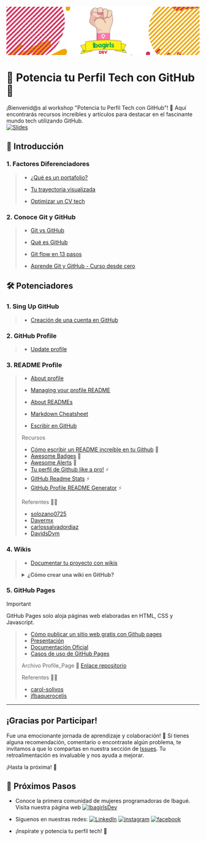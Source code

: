 ![Banner](https://github.com/avilanac/potencia-tu-perfil-tech-con-github/blob/main/img/banner_IbagirlsDev.jpeg)

# 🚀 Potencia tu Perfil Tech con GitHub 🌟

¡Bienvenid@s al workshop "Potencia tu Perfil Tech con GitHub"! 🚀 Aquí encontrarás recursos increíbles y artículos para destacar en el fascinante mundo tech utilizando GitHub.  
[![Slides](https://img.shields.io/badge/Slides-%E2%9C%8A-purple?style=flat-square)](https://www.canva.com/design/DAF8CGRxyoE/Y2IZhxddyJ9zd7hK4WM1tw/view?utm_content=DAF8CGRxyoE&utm_campaign=designshare&utm_medium=link&utm_source=editor)


## 📑 Introducción

### 1. Factores Diferenciadores
> - [¿Qué es un portafolio?](https://econsultoria.net/blog/que-es-un-portafolio-para-que-sirve-beneficios-de-tenerlo/)
>
> - [Tu trayectoria visualizada](https://www.linkedin.com/pulse/la-importancia-de-un-portafolio-profesional-tu-trayectoria-visualizada-usyzc/?trk=public_post&originalSubdomain=es)
>
> - [Optimizar un CV tech](https://talently.tech/blog/optimizar-un-cv-tech/)

### 2. Conoce Git y GitHub 
    
> - [Git vs GitHub](https://www.freecodecamp.org/espanol/news/git-vs-github-what-is-version-control-and-how-does-it-work/)
>   
> - [Qué es GitHub](https://platzi.com/blog/que-es-github-como-funciona/)
>   
> - [Git flow en 13 pasos](https://www.pragma.com.co/academia/lecciones/aprende-gif-flow-en-13-pasos)
>
> - [Aprende Git y GitHub - Curso desde cero](https://www.freecodecamp.org/espanol/news/aprende-git-y-github-curso-desde-cero/)

## 🛠 Potenciadores

### 1. Sing Up GitHub
> - [Creación de una cuenta en GitHub](https://docs.github.com/es/get-started/start-your-journey/creating-an-account-on-github)

### 2. GitHub Profile
> - [Update profile](https://docs.github.com/es/account-and-profile/setting-up-and-managing-your-github-profile/customizing-your-profile/personalizing-your-profile#adding-a-bio-to-your-profile)

### 3. README Profile
> - [About profile](https://docs.github.com/es/account-and-profile/setting-up-and-managing-your-github-profile/customizing-your-profile/about-your-profile)
>
> - [Managing your profile README](https://docs.github.com/en/account-and-profile/setting-up-and-managing-your-github-profile/customizing-your-profile/managing-your-profile-readme)
>
> - [About READMEs](https://docs.github.com/es/repositories/managing-your-repositorys-settings-and-features/customizing-your-repository/about-readmes)
>
> - [Markdown Cheatsheet](https://github.com/adam-p/markdown-here/wiki/Markdown-Cheatsheet)
>
> - [Escribir en GitHub](https://docs.github.com/es/get-started/writing-on-github)
>
> Recursos
> - [Cómo escribir un README increíble en tu Github](https://www.aluracursos.com/blog/como-escribir-un-readme-increible-en-tu-github) 🌟
> - [Awesome Badges](https://github.com/Envoy-VC/awesome-badges) 🌟
> - [Awesome Alerts](https://github.com/orgs/community/discussions/16925) 🌟
> - [Tu perfil de Github like a pro!](https://medium.com/@dan.avila7/tu-perfil-de-github-like-a-pro-8436f90caf61) ⚡
> - [GitHub Readme Stats](https://github.com/anuraghazra/github-readme-stats?tab=readme-ov-file#github-readme-stats) ⚡
> - [GitHub Profile README Generator](https://rahuldkjain.github.io/gh-profile-readme-generator/) ⚡
> 
> Referentes 👨‍💻
> - [solozano0725](https://github.com/solozano0725)
> - [Davermx](https://github.com/Davermx)
> - [carlossalvadordiaz](https://github.com/carlossalvadordiaz)
> - [DavidsDvm](https://github.com/DavidsDvm/DavidsDvm)

### 4. Wikis
> - [Documentar tu proyecto con wikis](https://docs.github.com/es/communities/documenting-your-project-with-wikis)
> 
> <details>
>     <summary><strong>¿Cómo crear una wiki en GitHub?</strong></summary>
>
>     Aquí está la respuesta a la pregunta sobre cómo crear una wiki en GitHub:
>
>     1. Crea un Repositorio:
>        - Inicia sesión en tu cuenta de GitHub.
>        - Ve a la página principal de GitHub (https://github.com/).
>        - Haz clic en el botón "New" para crear un nuevo repositorio.
>     2. Configura el Repositorio:
>        - Asigna un nombre al repositorio.
>        - Opcionalmente, puedes agregar una descripción y seleccionar la visibilidad del repositorio (público o privado).
>        - No inicialices el repositorio con un archivo README, ya que la wiki generará su propia página de inicio.
>     3. Crea el Repositorio:
>        - Haz clic en el botón "Create repository" para crear el nuevo repositorio.
>     4. Activa la Wiki:
>        - Una vez creado el repositorio, ve a la pestaña "Settings" (Configuración) en la parte superior.
>        - Desplázate hacia abajo hasta la sección "Features" (Características).
>        - Habilita la opción "Wikis" para activar la funcionalidad de la wiki.
>     5. Accede a la Wiki:
>        - Ahora, en la pestaña principal del repositorio, deberías ver una pestaña llamada "Wiki". Haz clic en ella.
>     6. Edita la Página de Inicio:
>        - Al acceder a la wiki, verás una página de inicio predeterminada. Puedes hacer clic en "Create the first page" para comenzar a editar o crear nuevas páginas.
>     7. Escribe Contenido:
>        - Utiliza el formato Markdown para escribir y dar formato a tu contenido en la wiki. GitHub utiliza el formato Markdown para las wikis, que es fácil de aprender.
>     8. Guarda Cambios:
>        Después de escribir el contenido, asegúrate de guardar los cambios. Puedes hacerlo directamente en la interfaz de edición de GitHub.
> </details>

### 5. GitHub Pages
> [!IMPORTANT]  
> GitHub Pages solo aloja páginas web elaboradas en HTML, CSS y Javascript.

> - [Cómo publicar un sitio web gratis con Github pages](https://www.youtube.com/watch?v=sLTNgxxSBR4&t=196s)
> - [Presentación](https://pages.github.com/)
> - [Documentación Oficial](https://docs.github.com/es/pages)
> - [Casos de uso de GitHub Pages](https://github.com/cristinafsanz/github-pages)
>
> Archivo Profile_Page
>📁 [Enlace repositorio]()
> 
> Referentes 👨‍💻
> - [carol-solivos](https://github.com/carol-solivos/carol-solivos.github.io?tab=readme-ov-file)
> - [jfbaquerocelis](https://github.com/jfbaquerocelis/jfbaquerocelis.github.io?tab=readme-ov-file)

---
## ¡Gracias por Participar! 
Fue una emocionante jornada de aprendizaje y colaboración! 🎉
Si tienes alguna recomendación, comentario o encontraste algún problema, te invitamos a que lo compartas en nuestra sección de [Issues](https://github.com/avilanac/potencia-tu-perfil-tech-con-github/issues). Tu retroalimentación es invaluable y nos ayuda a mejorar.

¡Hasta la próxima! 👋


## 🚀 Próximos Pasos
- Conoce la primera comunidad de mujeres programadoras de Ibagué. Visita nuestra página web [![IbagirlsDev](https://img.shields.io/badge/IbagirlsDev-%E2%9C%8A-purple?style=flat-square)](https://ibagirlsdev.com/)

- Síguenos en nuestras redes: [![LinkedIn](https://img.shields.io/badge/-LinkedIn-blue?style=flat-square&logo=linkedin)](https://www.linkedin.com/in/ibagirls-dev-b69892214/) [![instagram](https://img.shields.io/badge/Instagram-E4405F?style=flat-square&logo=instagram&logoColor=white)](https://www.instagram.com/ibagirlsdev?igsh=ZWF1eTR6OW9ibXgw ) [![facebook](https://img.shields.io/badge/Facebook-1877F2?style=flat-square&logo=facebook&logoColor=white)](https://www.facebook.com/ibagirls.devs)
  
- ¡Inspírate y potencia tu perfil tech! 🚀


